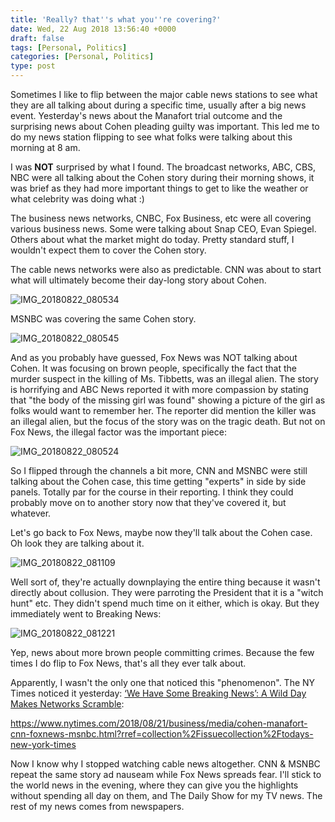 ```yaml
---
title: 'Really? that''s what you''re covering?'
date: Wed, 22 Aug 2018 13:56:40 +0000
draft: false
tags: [Personal, Politics]
categories: [Personal, Politics]
type: post
---
```


Sometimes I like to flip between the major cable news stations to see what they are all talking about during a specific time, usually after a big news event. Yesterday's news about the Manafort trial outcome and the surprising news about Cohen pleading guilty was important. This led me to do my news station flipping to see what folks were talking about this morning at 8 am.

I was **NOT** surprised by what I found. The broadcast networks, ABC, CBS, NBC were all talking about the Cohen story during their morning shows, it was brief as they had more important things to get to like the weather or what celebrity was doing what :)

The business news networks, CNBC, Fox Business, etc were all covering various business news. Some were talking about Snap CEO, Evan Spiegel. Others about what the market might do today. Pretty standard stuff, I wouldn't expect them to cover the Cohen story.

The cable news networks were also as predictable. CNN was about to start what will ultimately become their day-long story about Cohen.

![IMG_20180822_080534](/img/2018/08/img_20180822_080534.jpg)

MSNBC was covering the same Cohen story.

![IMG_20180822_080545](/img/2018/08/img_20180822_080545.jpg)

And as you probably have guessed, Fox News was NOT talking about Cohen. It was focusing on brown people, specifically the fact that the murder suspect in the killing of Ms. Tibbetts, was an illegal alien. The story is horrifying and ABC News reported it with more compassion by stating that "the body of the missing girl was found" showing a picture of the girl as folks would want to remember her. The reporter did mention the killer was an illegal alien, but the focus of the story was on the tragic death. But not on Fox News, the illegal factor was the important piece:

![IMG_20180822_080524](/img/2018/08/img_20180822_080524.jpg)

So I flipped through the channels a bit more, CNN and MSNBC were still talking about the Cohen case, this time getting "experts" in side by side panels. Totally par for the course in their reporting. I think they could probably move on to another story now that they've covered it, but whatever.

Let's go back to Fox News, maybe now they'll talk about the Cohen case. Oh look they are talking about it.

![IMG_20180822_081109](/img/2018/08/img_20180822_081109.jpg)

Well sort of, they're actually downplaying the entire thing because it wasn't directly about collusion. They were parroting the President that it is a "witch hunt" etc. They didn't spend much time on it either, which is okay. But they immediately went to Breaking News:

![IMG_20180822_081221](/img/2018/08/img_20180822_081221.jpg)

Yep, news about more brown people committing crimes. Because the few times I do flip to Fox News, that's all they ever talk about.

Apparently, I wasn't the only one that noticed this "phenomenon". The NY Times noticed it yesterday: [‘We Have Some Breaking News’: A Wild Day Makes Networks Scramble](https://www.nytimes.com/2018/08/21/business/media/cohen-manafort-cnn-foxnews-msnbc.html?rref=collection%2Fissuecollection%2Ftodays-new-york-times):

https://www.nytimes.com/2018/08/21/business/media/cohen-manafort-cnn-foxnews-msnbc.html?rref=collection%2Fissuecollection%2Ftodays-new-york-times

Now I know why I stopped watching cable news altogether. CNN & MSNBC repeat the same story ad nauseam while Fox News spreads fear. I'll stick to the world news in the evening, where they can give you the highlights without spending all day on them, and The Daily Show for my TV news. The rest of my news comes from newspapers.